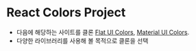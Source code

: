 # React Colors Project

- 다음에 해당하는 사이트를 클론 [Flat UI Colors](https://flatuicolors.com/), [Material UI Colors](http://materialuicolors.co/?utm_source=launchers).
- 다양한 라이브러리를 사용해 볼 목적으로 클론을 선택
